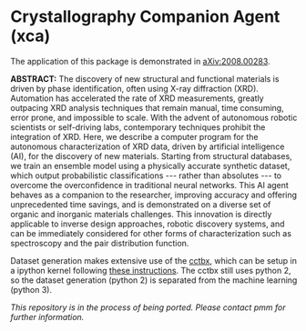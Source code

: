 # Crystallography Companion Agent (xca)

The application of this package is demonstrated in [aXiv:2008.00283](https://arxiv.org/abs/2008.00283).

**ABSTRACT:** The discovery of new structural and functional materials is driven by phase identification, often using X-ray diffraction (XRD). Automation has accelerated the rate of XRD measurements, greatly outpacing XRD analysis techniques that remain manual, time consuming, error prone, and impossible to scale. With the advent of autonomous robotic scientists or self-driving labs, contemporary techniques prohibit the integration of XRD. Here, we describe a computer program for the autonomous characterization of XRD data, driven by artificial intelligence (AI), for the discovery of new materials. Starting from structural databases, we train an ensemble model using a physically accurate synthetic dataset, which output probabilistic classifications --- rather than absolutes --- to overcome the overconfidence in traditional neural networks. This AI agent behaves as a companion to the researcher, improving accuracy and offering unprecedented time savings, and is demonstrated on a diverse set of organic and inorganic materials challenges. This innovation is directly applicable to inverse design approaches, robotic discovery systems, and can be immediately considered for other forms of characterization such as spectroscopy and the pair distribution function.

Dataset generation makes extensive use of the [cctbx](https://cctbx.github.io/), which can be setup in a ipython kernel following [these instructions](https://medium.com/@sljack1992/making-a-custom-ipython-notebook-kernel-c59e493de0b6).
The cctbx still uses python 2, so the dataset generation (python 2) is separated from the machine learning (python 3). 

*This repository is in the process of being ported. Please contact pmm for further information.* 
